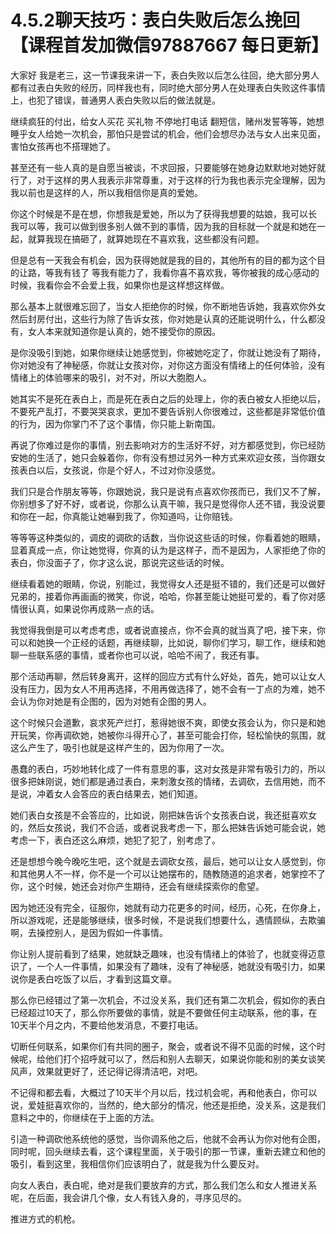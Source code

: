 # 4.5.2聊天技巧：表白失败后怎么挽回【课程首发加微信97887667 每日更新】

大家好 我是老三，这一节课我来讲一下，表白失败以后怎么往回，绝大部分男人都有过表白失败的经历，同样我也有，同时绝大部分男人在处理表白失败这件事情上，也犯了错误，普通男人表白失败以后的做法就是。

继续疯狂的付出，给女人买花 买礼物 不停地打电话 翻短信，赌州发誓等等，她想睡乎女人给她一次机会，那怕只是尝试的机会，他们会想尽办法与女人出来见面，害怕女孩再也不搭理她了。

甚至还有一些人真的是自愿当被谈，不求回报，只要能够在她身边默默地对她好就行了，对于这样的男人我表示非常尊重，对于这样的行为我也表示完全理解，因为我以前也是这样的人，所以我相信你是真的爱她。

你这个时候是不是在想，你想我是爱她，所以为了获得我想要的姑娘，我可以长 我可以等，我可以做到很多别人做不到的事情，因为我的目标就一个就是和她在一起，就算我现在搞砸了，就算她现在不喜欢我，这些都没有问题。

但是总有一天我会有机会，因为获得她就是我的目的，其他所有的目的都为这个目的让路，等我有钱了 等我有能力了，我看你喜不喜欢我，等你被我的成心感动的时候，我看你会不会爱上我，如果你也是这样想这样做。

那么基本上就很难忘回了，当女人拒绝你的时候，你不断地告诉她，我喜欢你外女然后封房付出，这些行为除了告诉女孩，你对她是认真的还能说明什么，什么都没有，女人本来就知道你是认真的，她不接受你的原因。

是你没吸引到她，如果你继续让她感觉到，你被她吃定了，你就让她没有了期待，你对她没有了神秘感，你就让女孩对你，对你这方面没有情绪上的任何体验，没有情绪上的体验哪来的吸引，对不对，所以大胞胞人。

她其实不是死在表白上，而是死在表白之后的处理上，你的表白被女人拒绝以后，不要死产乱打，不要哭哭哀求，更加不要告诉别人你很难过，这些都是非常低价值的行为，因为你掌门不了这个事情，你只能上新南国。

再说了你难过是你的事情，别去影响对方的生活好不好，对方都感觉到，你已经防安她的生活了，她只会躲着你，你有没有想过另外一种方式来欢迎女孩，当你跟女孩表白以后，女孩说，你是个好人，不过对你没感觉。

我们只是合作朋友等等，你跟她说，我只是说有点喜欢你孩而已，我们又不了解，你别想多了好不好，或者说，你那么认真干嘛，我只是觉得你人还不错，我没说要和你在一起，你真能让她嚇到我了，你知道吗，让你赔钱。

等等等这种类似的，调皮的调砍的话数，当你说这些话的时候，你看着她的眼睛，显着真成一点，你让她觉得，你真的认为是这样子，而不是因为，人家拒绝了你的表白，你没面子了，你才这么说，那说完这些话的时候。

继续看着她的眼睛，你说，别能过，我觉得女人还是挺不错的，我们还是可以做好兄弟的，接着你再画画的微笑，你说，哈哈，你甚至能让她挺可爱的，看了你对感情很认真，如果说你再成熟一点的话。

我觉得我倒是可以考虑考虑，或者说直接点，你不会真的就当真了吧，接下来，你可以和她换一个正经的话题，再继续聊，比如说，聊你们学习，聊工作，继续和她聊一些联系感的事情，或者你也可以说，哈哈不闹了，我还有事。

那个活动再聊，然后转身离开，这样的回应方式有什么好处，首先，她可以让女人没有压力，因为女人不用再选择，不用再做选择了，她不会有一丁点的为难，她不会认为你对她是有企图的，因为对她有企图的男人。

这个时候只会道歉，哀求死产烂打，惹得她很不爽，即使女孩会认为，你只是和她开玩笑，你再调砍她，她被你斗得开心了，甚至可能会打你，轻松愉快的氛围，就这么产生了，吸引也就是这样产生的，因为你用了一次。

愚蠢的表白，巧妙地转化成了一件有意思的事，这对女孩是非常有吸引力的，所以很多把妹刚说，她们都是通过表白，来刺激女孩的情绪，去调砍，去信用她，而不是说，冲着女人会答应的表白结果去，她们知道。

她们表白女孩是不会答应的，比如说，刚把妹告诉个女孩表白说，我还挺喜欢女的，然后女孩说，我们不合适，或者说我考虑一下，那么把妹告诉她可能会说，她考虑一下，表白还这么麻烦，她犯了犯了，别考虑了。

还是想想今晚今晚吃生吧，这个就是去调砍女孩，最后，她可以让女人感觉到，你和其他男人不一样，你不是一个可以让她摆布的，随教随道的追求者，她掌控不了你，这个时候，她还会对你产生期待，还会有继续探索你的愈望。

因为她还没有完全，征服你，她就有动力花更多的时间，经历，心死，在你身上，所以游戏呢，还是能够继续，很多时候，不是说我们想要什么，遇情顾纵，去欺骗啊，去操控别人，是因为假如一件事情。

你让别人提前看到了结果，她就缺乏趣味，也没有情绪上的体验了，也就变得迈意识了，一个人一件事情，如果没有了趣味，没有了神秘感，她就没有吸引力，如果说你是表白吃饭了以后，才看到这篇文章。

那么你已经错过了第一次机会，不过没关系，我们还有第二次机会，假如你的表白已经超过10天了，那么你所要做的事情，就是不要做任何主动联系，他的事，在10天半个月之内，不要给他发消息，不要打电话。

切断任何联系，如果你们有共同的圈子，聚会，或者说不得不见面的时候，这个时候呢，给他们打个招呼就可以了，然后和别人去聊天，如果说你能和别的美女谈笑风声，效果就更好了，还记得记得清洁吧，对吧。

不记得和都去看，大概过了10天半个月以后，找过机会呢，再和他表白，你可以说，爱娃挺喜欢你的，当然的，绝大部分的情况，他还是拒绝，没关系，这是我们意料之中的，你继续在于上面的方法。

引造一种调砍他系统他的感觉，当你调系他之后，他就不会再认为你对他有企图，同时呢，回头继续去看，这个课程里面，关于吸引的那一节课，重新去建立和他的吸引，看到这里，我相信你们应该明白了，就是我为什么要反对。

向女人表白，表白呢，绝对是我们要放弃的方式，那么我们怎么和女人推进关系呢，在后面，我会讲几个像，女人有钱入身的，寻序见尽的。

推进方式的机枪。